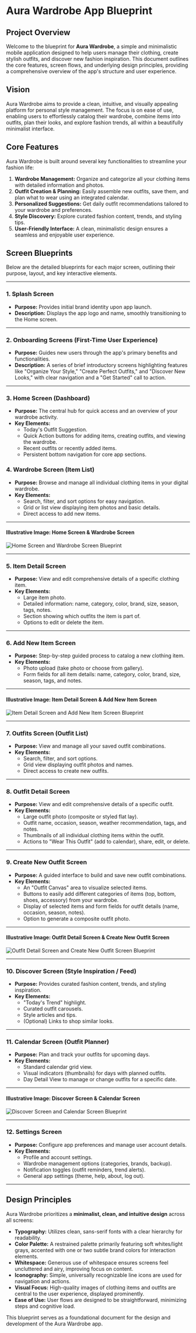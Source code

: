# Aura Wardrobe App Blueprint

## Project Overview

Welcome to the blueprint for **Aura Wardrobe**, a simple and minimalistic mobile application designed to help users manage their clothing, create stylish outfits, and discover new fashion inspiration. This document outlines the core features, screen flows, and underlying design principles, providing a comprehensive overview of the app's structure and user experience.

## Vision

Aura Wardrobe aims to provide a clean, intuitive, and visually appealing platform for personal style management. The focus is on ease of use, enabling users to effortlessly catalog their wardrobe, combine items into outfits, plan their looks, and explore fashion trends, all within a beautifully minimalist interface.

## Core Features

Aura Wardrobe is built around several key functionalities to streamline your fashion life:

1.  **Wardrobe Management:** Organize and categorize all your clothing items with detailed information and photos.
2.  **Outfit Creation & Planning:** Easily assemble new outfits, save them, and plan what to wear using an integrated calendar.
3.  **Personalized Suggestions:** Get daily outfit recommendations tailored to your wardrobe and preferences.
4.  **Style Discovery:** Explore curated fashion content, trends, and styling tips.
5.  **User-Friendly Interface:** A clean, minimalistic design ensures a seamless and enjoyable user experience.

## Screen Blueprints

Below are the detailed blueprints for each major screen, outlining their purpose, layout, and key interactive elements.

---

### 1. Splash Screen

* **Purpose:** Provides initial brand identity upon app launch.
* **Description:** Displays the app logo and name, smoothly transitioning to the Home screen.

---

### 2. Onboarding Screens (First-Time User Experience)

* **Purpose:** Guides new users through the app's primary benefits and functionalities.
* **Description:** A series of brief introductory screens highlighting features like "Organize Your Style," "Create Perfect Outfits," and "Discover New Looks," with clear navigation and a "Get Started" call to action.

---

### 3. Home Screen (Dashboard)

* **Purpose:** The central hub for quick access and an overview of your wardrobe activity.
* **Key Elements:**
    * Today's Outfit Suggestion.
    * Quick Action buttons for adding items, creating outfits, and viewing the wardrobe.
    * Recent outfits or recently added items.
    * Persistent bottom navigation for core app sections.

### 4. Wardrobe Screen (Item List)

* **Purpose:** Browse and manage all individual clothing items in your digital wardrobe.
* **Key Elements:**
    * Search, filter, and sort options for easy navigation.
    * Grid or list view displaying item photos and basic details.
    * Direct access to add new items.

---

#### **Illustrative Image: Home Screen & Wardrobe Screen**

![Home Screen and Wardrobe Screen Blueprint](home_wardrobe_screens.png)

---

### 5. Item Detail Screen

* **Purpose:** View and edit comprehensive details of a specific clothing item.
* **Key Elements:**
    * Large item photo.
    * Detailed information: name, category, color, brand, size, season, tags, notes.
    * Section showing which outfits the item is part of.
    * Options to edit or delete the item.

---

### 6. Add New Item Screen

* **Purpose:** Step-by-step guided process to catalog a new clothing item.
* **Key Elements:**
    * Photo upload (take photo or choose from gallery).
    * Form fields for all item details: name, category, color, brand, size, season, tags, and notes.

---

#### **Illustrative Image: Item Detail Screen & Add New Item Screen**

![Item Detail Screen and Add New Item Screen Blueprint](item_detail_add_item_screens.png)

---

### 7. Outfits Screen (Outfit List)

* **Purpose:** View and manage all your saved outfit combinations.
* **Key Elements:**
    * Search, filter, and sort options.
    * Grid view displaying outfit photos and names.
    * Direct access to create new outfits.

---

### 8. Outfit Detail Screen

* **Purpose:** View and edit comprehensive details of a specific outfit.
* **Key Elements:**
    * Large outfit photo (composite or styled flat lay).
    * Outfit name, occasion, season, weather recommendation, tags, and notes.
    * Thumbnails of all individual clothing items within the outfit.
    * Actions to "Wear This Outfit" (add to calendar), share, edit, or delete.

---

### 9. Create New Outfit Screen

* **Purpose:** A guided interface to build and save new outfit combinations.
* **Key Elements:**
    * An "Outfit Canvas" area to visualize selected items.
    * Buttons to easily add different categories of items (top, bottom, shoes, accessory) from your wardrobe.
    * Display of selected items and form fields for outfit details (name, occasion, season, notes).
    * Option to generate a composite outfit photo.

---

#### **Illustrative Image: Outfit Detail Screen & Create New Outfit Screen**

![Outfit Detail Screen and Create New Outfit Screen Blueprint](outfit_detail_create_outfit.png)

---

### 10. Discover Screen (Style Inspiration / Feed)

* **Purpose:** Provides curated fashion content, trends, and styling inspiration.
* **Key Elements:**
    * "Today's Trend" highlight.
    * Curated outfit carousels.
    * Style articles and tips.
    * (Optional) Links to shop similar looks.

---

### 11. Calendar Screen (Outfit Planner)

* **Purpose:** Plan and track your outfits for upcoming days.
* **Key Elements:**
    * Standard calendar grid view.
    * Visual indicators (thumbnails) for days with planned outfits.
    * Day Detail View to manage or change outfits for a specific date.

---

#### **Illustrative Image: Discover Screen & Calendar Screen**

![Discover Screen and Calendar Screen Blueprint](discover_calendar_screens.png)

---

### 12. Settings Screen

* **Purpose:** Configure app preferences and manage user account details.
* **Key Elements:**
    * Profile and account settings.
    * Wardrobe management options (categories, brands, backup).
    * Notification toggles (outfit reminders, trend alerts).
    * General app settings (theme, help, about, log out).

---

## Design Principles

Aura Wardrobe prioritizes a **minimalist, clean, and intuitive design** across all screens:

* **Typography:** Utilizes clean, sans-serif fonts with a clear hierarchy for readability.
* **Color Palette:** A restrained palette primarily featuring soft whites/light grays, accented with one or two subtle brand colors for interaction elements.
* **Whitespace:** Generous use of whitespace ensures screens feel uncluttered and airy, improving focus on content.
* **Iconography:** Simple, universally recognizable line icons are used for navigation and actions.
* **Visual Focus:** High-quality images of clothing items and outfits are central to the user experience, displayed prominently.
* **Ease of Use:** User flows are designed to be straightforward, minimizing steps and cognitive load.

This blueprint serves as a foundational document for the design and development of the Aura Wardrobe app.
